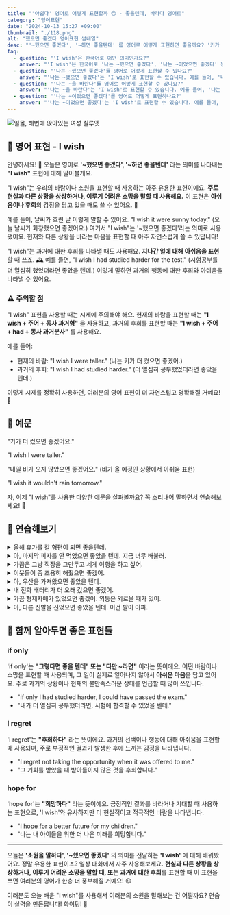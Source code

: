```yaml
---
title: "'아쉽다' 영어로 어떻게 표현할까 😔 - 좋을텐데, 바라다 영어로"
category: "영어표현"
date: "2024-10-13 15:27 +09:00"
thumbnail: "./118.png"
alt: "했으면 좋겠다 영어표현 썸네일"
desc: "'~했으면 좋겠다', '~하면 좋을텐데' 를 영어로 어떻게 표현하면 좋을까요? '키가 더 컸으면 좋겠어요.', '내일 비가 오지 않았으면 좋겠어요.' 등을 영어로 표현하는 법을 배워봅시다. 다양한 예문을 통해서 연습하고 본인의 표현으로 만들어 보세요."
faq:
  - question: "'I wish'은 한국어로 어떤 의미인가요?"
    answer: "'I wish'은 한국어로 '나는 ~했으면 좋겠다', '나는 ~이었으면 좋겠다' 등으로 번역될 수 있습니다. 주로 현재의 상황이나 과거의 일을 아쉬워하거나 바라는 마음을 표현할 때 사용합니다."
  - question: "'나는 ~했으면 좋겠다'를 영어로 어떻게 표현할 수 있나요?"
    answer: "'나는 ~했으면 좋겠다'는 'I wish'로 표현할 수 있습니다. 예를 들어, '나는 더 많은 시간을 가졌으면 좋겠다'는 'I wish I had more time'으로 말할 수 있습니다."
  - question: "'나는 ~을 바란다'를 영어로 어떻게 표현할 수 있나요?"
    answer: "'나는 ~을 바란다'는 'I wish'로 표현할 수 있습니다. 예를 들어, '나는 그가 나와 함께 왔으면 좋겠다'는 'I wish he would come with me'로 말할 수 있습니다."
  - question: "'나는 ~이었으면 좋겠다'를 영어로 어떻게 표현하나요?"
    answer: "'나는 ~이었으면 좋겠다'는 'I wish'로 표현할 수 있습니다. 예를 들어, '나는 여행 중이었으면 좋겠다'는 'I wish I were traveling'으로 표현할 수 있습니다."
---
```


![일몰, 해변에 앉아있는 여성 실루엣](./118-1.jpg)

## 🌟 영어 표현 - I wish

안녕하세요! 👋 오늘은 영어로 **'~했으면 좋겠다', '~하면 좋을텐데'** 라는 의미를 나타내는 **"I wish"** 표현에 대해 알아볼게요.

"I wish"는 우리의 바람이나 소원을 표현할 때 사용하는 아주 유용한 표현이에요. **주로 현실과 다른 상황을 상상하거나, 이루기 어려운 소망을 말할 때 사용해요.** 이 표현은 **아쉬움이나 후회**의 감정을 담고 있을 때도 쓸 수 있어요. 🌠

예를 들어, 날씨가 흐린 날 이렇게 말할 수 있어요. "I wish it were sunny today." (오늘 날씨가 화창했으면 좋겠어요.) 여기서 "I wish"는 '~했으면 좋겠다'라는 의미로 사용됐어요. 현재와 다른 상황을 바라는 마음을 표현할 때 아주 자연스럽게 쓸 수 있답니다!

"I wish"는 과거에 대한 후회를 나타낼 때도 사용해요. **지나간 일에 대해 아쉬움을 표현**할 때 쓰죠. 🕰️ 예를 들면, "I wish I had studied harder for the test." (시험공부를 더 열심히 했었더라면 좋았을 텐데.) 이렇게 말하면 과거의 행동에 대한 후회와 아쉬움을 나타낼 수 있어요.

### ⚠️ 주의할 점

"I wish" 표현을 사용할 때는 시제에 주의해야 해요. 현재의 바람을 표현할 때는 **"I wish + 주어 + 동사 과거형"** 을 사용하고, 과거의 후회를 표현할 때는 **"I wish + 주어 + had + 동사 과거분사"** 를 사용해요.

예를 들어:

- 현재의 바람: "I wish I were taller." (나는 키가 더 컸으면 좋겠어.)
- 과거의 후회: "I wish I had studied harder." (더 열심히 공부했었더라면 좋았을 텐데.)

이렇게 시제를 정확히 사용하면, 여러분의 영어 표현이 더 자연스럽고 명확해질 거예요! 🌟

## 📖 예문

"키가 더 컸으면 좋겠어요."

"I wish I were taller."

"내일 비가 오지 않았으면 좋겠어요." (비가 올 예정인 상황에서 아쉬움 표현)

"I wish it wouldn't rain tomorrow."

자, 이제 "I wish"를 사용한 다양한 예문을 살펴볼까요? 꼭 소리내어 말하면서 연습해보세요! 🚀

## 💬 연습해보기

<details>
<summary>올해 휴가를 갈 형편이 되면 좋을텐데.</summary>
<span>I wish we could afford a vacation this year.</span>
</details>

<details>
<summary>아, 마지막 피자를 안 먹었으면 좋았을 텐데. 지금 너무 배불러.</summary>
<span>Ugh, I wish I hadn't eaten that last slice of pizza. I'm so full now.</span>
</details>

<details>
<summary>가끔은 그냥 직장을 그만두고 세계 여행을 하고 싶어.</summary>
<span>Sometimes I wish I could just quit my job and travel the world.</span>
</details>

<details>
<summary>이웃들이 좀 조용히 해줬으면 좋겠어.</summary>
<span>I wish my neighbors would keep it down.</span>
</details>

<details>
<summary>아, 우산을 가져왔으면 좋았을 텐데.</summary>
<span>Gosh, I wish I'd brought an umbrella.</span>
</details>

<details>
<summary>내 전화 배터리가 더 오래 갔으면 좋겠어.</summary>
<span>I wish my phone battery would last longer.</span>
</details>

<details>
<summary>가끔 형제자매가 있었으면 좋겠어. 외동은 외로울 때가 있어.</summary>
<span>Sometimes I wish I had a sibling. Being an only child can get lonely.</span>
</details>

<details>
<summary>아, 다른 신발을 신었으면 좋았을 텐데. 이건 발이 아파.</summary>
<span>Man, I wish I'd worn different shoes. These are killing my feet.</span>
</details>

## 🤝 함께 알아두면 좋은 표현들

### if only

'if only'는 **"그렇다면 좋을 텐데" 또는 "다만 ~라면"** 이라는 뜻이에요. 어떤 바람이나 소망을 표현할 때 사용되며, 그 일이 실제로 일어나지 않아서 **아쉬운 마음**을 담고 있어요. 주로 과거의 상황이나 현재의 불만족스러운 상태를 언급할 때 많이 쓰입니다.

- "If only I had studied harder, I could have passed the exam."
- "내가 더 열심히 공부했더라면, 시험에 합격할 수 있었을 텐데."

### I regret

'I regret'는 **"후회하다"** 라는 뜻이에요. 과거의 선택이나 행동에 대해 아쉬움을 표현할 때 사용되며, 주로 부정적인 결과가 발생한 후에 느끼는 감정을 나타냅니다.

- "I regret not taking the opportunity when it was offered to me."
- "그 기회를 받았을 때 받아들이지 않은 것을 후회합니다."

### hope for

'hope for'는 **"희망하다"** 라는 뜻이에요. 긍정적인 결과를 바라거나 기대할 때 사용하는 표현으로, 'I wish'와 유사하지만 더 현실적이고 적극적인 바람을 나타냅니다.

- "I [hope for](/blog/성공하면-좋겠어-영어표현/) a better future for my children."
- "나는 내 아이들을 위한 더 나은 미래를 희망합니다."

---

오늘은 **'소원을 말하다', '~했으면 좋겠다'** 의 의미를 전달하는 **'I wish'** 에 대해 배워봤어요. 정말 유용한 표현이죠? 일상 대화에서 자주 사용해보세요. **현실과 다른 상황을 상상하거나, 이루기 어려운 소망을 말할 때, 또는 과거에 대한 후회**를 표현할 때 이 표현을 쓰면 여러분의 영어가 한층 더 풍부해질 거예요! 😉

여러분도 오늘 배운 "I wish"를 사용해서 여러분의 소원을 말해보는 건 어떨까요? 연습이 실력을 만든답니다! 화이팅! 💪
